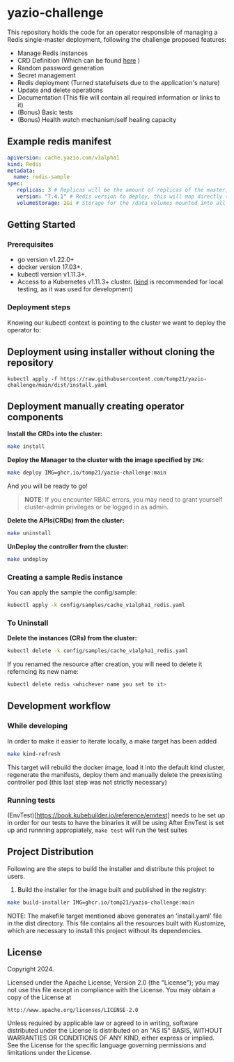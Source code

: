 # yazio-challenge
This repository holds the code for an operator responsible of managing a Redis single-master deployment, following the challenge proposed features:
- Manage Redis instances
- CRD Definition (Which can be found [here](config/crd/bases/cache.yazio.com_redis.yaml) )
- Random password generation
- Secret management
- Redis deployment (Turned statefulsets due to the application's nature)
- Update and delete operations
- Documentation (This file will contain all required information or links to it)
- (Bonus) Basic tests
- (Bonus) Health watch mechanism/self healing capacity

## Example redis manifest

```yaml
apiVersion: cache.yazio.com/v1alpha1
kind: Redis
metadata:
  name: redis-sample
spec:
   replicas: 3 # Replicas will be the amount of replicas of the master, in this case we would have 1 master and 3 replicas in our deployment, master's amount is always 1
   version: "7.4.1" # Redis version to deploy, this will map directly to the image tag for bitnami/redis, so far only version 7.4.1 was tested, beware that using other versions might not be compatible with the configurations this operator provides to redis 
   volumeStorage: 2Gi # Storage for the /data volumes mounted into all redis instances, being equal for master and replicas
```

## Getting Started

### Prerequisites
- go version v1.22.0+
- docker version 17.03+.
- kubectl version v1.11.3+.
- Access to a Kubernetes v1.11.3+ cluster. ([kind](https://kind.sigs.k8s.io/) is recommended for local testing, as it was used for development)

### Deployment steps

Knowing our kubectl context is pointing to the cluster we want to deploy the operator to:

## Deployment using installer without cloning the repository
```
kubectl apply -f https://raw.githubusercontent.com/tomp21/yazio-challenge/main/dist/install.yaml
```

## Deployment manually creating operator components

**Install the CRDs into the cluster:**

```sh
make install
```

**Deploy the Manager to the cluster with the image specified by `IMG`:**

```sh
make deploy IMG=ghcr.io/tomp21/yazio-challenge:main
```

And you will be ready to go!

> **NOTE**: If you encounter RBAC errors, you may need to grant yourself cluster-admin
privileges or be logged in as admin.

**Delete the APIs(CRDs) from the cluster:**

```sh
make uninstall
```

**UnDeploy the controller from the cluster:**

```sh
make undeploy
```

### Creating a sample Redis instance 
You can apply the sample the config/sample:

```sh
kubectl apply -k config/samples/cache_v1alpha1_redis.yaml
```

### To Uninstall
**Delete the instances (CRs) from the cluster:**
```sh
kubectl delete -k config/samples/cache_v1alpha1_redis.yaml
```
If you renamed the resource after creation, you will need to delete it referncing its new name:

```sh
kubectl delete redis <whichever name you set to it>
```
## Development workflow

### While developing

In order to make it easier to iterate locally, a make target has been added
```sh
make kind-refresh
```
This target will rebuild the docker image, load it into the default kind cluster, regenerate the manifests, deploy them and manually delete the preexisting controller pod (this last step was not strictly necessary)

### Running tests
(EnvTest)[https://book.kubebuilder.io/reference/envtest] needs to be set up in order for our tests to have the binaries it will be using
After EnvTest is set up and runnning appropiately, `make test` will run the test suites

## Project Distribution

Following are the steps to build the installer and distribute this project to users.

1. Build the installer for the image built and published in the registry:

```sh
make build-installer IMG=ghcr.io/tomp21/yazio-challenge:main
```

NOTE: The makefile target mentioned above generates an 'install.yaml'
file in the dist directory. This file contains all the resources built
with Kustomize, which are necessary to install this project without
its dependencies.

## License

Copyright 2024.

Licensed under the Apache License, Version 2.0 (the "License");
you may not use this file except in compliance with the License.
You may obtain a copy of the License at

    http://www.apache.org/licenses/LICENSE-2.0

Unless required by applicable law or agreed to in writing, software
distributed under the License is distributed on an "AS IS" BASIS,
WITHOUT WARRANTIES OR CONDITIONS OF ANY KIND, either express or implied.
See the License for the specific language governing permissions and
limitations under the License.

